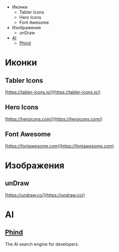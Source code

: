 * Иконки
  * Tabler Icons
  * Hero Icons
  * Font Awesome
* Изображения
  * unDraw
* [AI](#ai)
  * [Phind](#phind)
# Иконки
## Tabler Icons
[https://tabler-icons.io/](https://tabler-icons.io/)
## Hero Icons
[https://heroicons.com/](https://heroicons.com/)
## Font Awesome
[https://fontawesome.com](https://fontawesome.com)
# Изображения
## unDraw
[https://undraw.co/](https://undraw.co/)  
# AI
## [Phind](https://www.phind.com/)
The AI search engine for developers.
